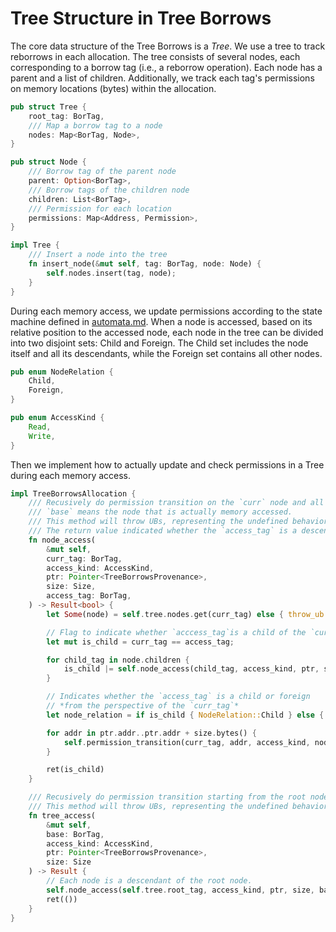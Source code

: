# Tree Structure in Tree Borrows

The core data structure of the Tree Borrows is a *Tree*. We use a tree to track reborrows in each allocation. The tree consists of several nodes, each corresponding to a borrow tag (i.e., a reborrow operation). Each node has a parent and a list of children. Additionally, we track each tag's permissions on memory locations (bytes) within the allocation.

```rust
pub struct Tree {
    root_tag: BorTag, 
    /// Map a borrow tag to a node
    nodes: Map<BorTag, Node>,
}

pub struct Node {
    /// Borrow tag of the parent node
    parent: Option<BorTag>, 
    /// Borrow tags of the children node
    children: List<BorTag>,
    /// Permission for each location
    permissions: Map<Address, Permission>,
}

impl Tree {
    /// Insert a node into the tree
    fn insert_node(&mut self, tag: BorTag, node: Node) {
        self.nodes.insert(tag, node);
    }
}
```

During each memory access, we update permissions according to the state machine defined in [automata.md](automata.md). When a node is accessed, based on its relative position to the accessed node, each node in the tree can be divided into two disjoint sets: Child and Foreign. The Child set includes the node itself and all its descendants, while the Foreign set contains all other nodes.

```rust
pub enum NodeRelation {
    Child, 
    Foreign,
}
```

```rust
pub enum AccessKind {
    Read, 
    Write,
}
```

Then we implement how to actually update and check permissions in a Tree during each memory access.

```rust
impl TreeBorrowsAllocation {
    /// Recusively do permission transition on the `curr` node and all its descendants.
    /// `base` means the node that is actually memory accessed.
    /// This method will throw UBs, representing the undefined behavior captured by Tree Borrows.
    /// The return value indicated whether the `access_tag` is a descendant of the `curr_tag`.
    fn node_access(
        &mut self, 
        curr_tag: BorTag,
        access_kind: AccessKind,
        ptr: Pointer<TreeBorrowsProvenance>,
        size: Size,
        access_tag: BorTag,
    ) -> Result<bool> {
        let Some(node) = self.tree.nodes.get(curr_tag) else { throw_ub!("Tree Borrows: node not existed"); };

        // Flag to indicate whether `acccess_tag`is a child of the `curr_tag`
        let mut is_child = curr_tag == access_tag;

        for child_tag in node.children {
            is_child |= self.node_access(child_tag, access_kind, ptr, size, access_tag)?;
        }

        // Indicates whether the `access_tag` is a child or foreign
        // *from the perspective of the `curr_tag`*
        let node_relation = if is_child { NodeRelation::Child } else { NodeRelation::Foreign };

        for addr in ptr.addr..ptr.addr + size.bytes() {
            self.permission_transition(curr_tag, addr, access_kind, node_relation)?;
        }

        ret(is_child)
    }

    /// Recusively do permission transition starting from the root node.
    /// This method will throw UBs, representing the undefined behavior captured by Tree Borrows.
    fn tree_access(
        &mut self, 
        base: BorTag, 
        access_kind: AccessKind,
        ptr: Pointer<TreeBorrowsProvenance>,
        size: Size
    ) -> Result {
        // Each node is a descendant of the root node.
        self.node_access(self.tree.root_tag, access_kind, ptr, size, base)?;
        ret(())
    }
}
```
